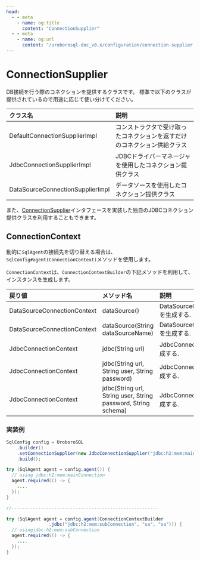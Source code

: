 ```yaml
---
head:
  - - meta
    - name: og:title
      content: "ConnectionSupplier"
  - - meta
    - name: og:url
      content: "/uroborosql-doc_v0.x/configuration/connection-supplier.html"
---
```


# ConnectionSupplier

DB接続を行う際のコネクションを提供するクラスです。
標準で以下のクラスが提供されているので用途に応じて使い分けてください。

| クラス名                         | 説明                                                                     |
| :------------------------------- | :----------------------------------------------------------------------- |
| DefaultConnectionSupplierImpl    | コンストラクタで受け取ったコネクションを返すだけのコネクション供給クラス |
| JdbcConnectionSupplierImpl       | JDBCドライバーマネージャを使用したコネクション提供クラス                 |
| DataSourceConnectionSupplierImpl | データソースを使用したコネクション提供クラス                             |

また、[ConnectionSupplier](https://github.com/future-architect/uroborosql/blob/main/src/main/java/jp/co/future/uroborosql/connection/ConnectionSupplier.java)インタフェースを実装した独自のJDBCコネクション提供クラスを利用することもできます。

## ConnectionContext <Badge text="0.19.0+"/>

動的に`SqlAgent`の接続先を切り替える場合は、`SqlConfig#agent(ConnectionContext)`メソッドを使用します。

`ConnectionContext`は、`ConnectionContextBuilder`の下記メソッドを利用して、インスタンスを生成します。

| 戻り値                      | メソッド名                                                    | 説明                                    |
| :-------------------------- | :------------------------------------------------------------ | :-------------------------------------- |
| DataSourceConnectionContext | dataSource()                                                  | DataSourceConnectionContext を生成する. |
| DataSourceConnectionContext | dataSource(String dataSourceName)                             | DataSourceConnectionContext を生成する. |
| JdbcConnectionContext       | jdbc(String url)                                              | JdbcConnectionContext を生成する.       |
| JdbcConnectionContext       | jdbc(String url, String user, String password)                | JdbcConnectionContext を生成する.       |
| JdbcConnectionContext       | jdbc(String url, String user, String password, String schema) | JdbcConnectionContext を生成する.       |

### 実装例

```java
SqlConfig config = UroboroSQL
    .builder()
    .setConnectionSupplier(new JdbcConnectionSupplier("jdbc:h2:mem:mainConnection", "sa", "sa"))
    .build();

try (SqlAgent agent = config.agent()) {
  // using jdbc:h2:mem:mainConnection
  agent.required(() -> {
    ....
  });
}

//-------------------------------------------------------

try (SqlAgent agent = config.agent(ConnectionContextBuilder
				.jdbc("jdbc:h2:mem:subConnection", "sa", "sa"))) {
  // usingjdbc:h2:mem:subConnection
  agent.required(() -> {
    ....
  });
}
```
